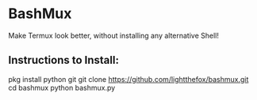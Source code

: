 # BashMux
Make Termux look better, without installing any alternative Shell!

## Instructions to Install:
pkg install python git
git clone https://github.com/lightthefox/bashmux.git
cd bashmux
python bashmux.py
